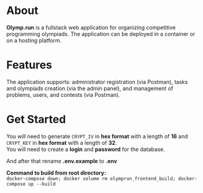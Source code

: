 # About
**Olymp.run** is a fullstack web application for organizing competitive programming olympiads. The application can be deployed in a container or on a hosting platform.  
  
# Features
The application supports: administrator registration (via Postman), tasks and olympiads creation (via the admin panel), and management of problems, users, and contests (via Postman).  
  
# Get Started
You will need to generate `CRYPT_IV` in **hex format** with a length of **16** and `CRYPT_KEY` in **hex format** with a length of **32**.  
You will need to create a **login** and **password** for the database. 
  
And after that rename **.env.example** to **.env**  
  
**Command to build from root directory:**  
`docker-compose down; docker volume rm olymprun_frontend_build; docker-compose up --build`  

